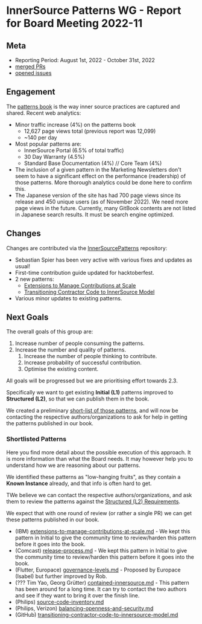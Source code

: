 # InnerSource Patterns WG - Report for Board Meeting 2022-11

## Meta

* Reporting Period: August 1st, 2022 - October 31st, 2022
* [merged PRs](https://github.com/InnerSourceCommons/InnerSourcePatterns/pulls?q=is%3Apr+closed%3A2022-08-01..2022-10-31+is%3Amerged)
* [opened issues](https://github.com/InnerSourceCommons/InnerSourcePatterns/issues?q=is%3Aissue+created%3A2022-08-01..2022-10-31+is%3Aopen+)

## Engagement

The [patterns book] is the way inner source practices are captured and shared. Recent web analytics:

* Minor traffic increase (4%) on the patterns book
  * 12,627 page views total (previous report was 12,099)
  * ~140 per day
* Most popular patterns are:
  * InnerSource Portal (6.5% of total traffic)
  * 30 Day Warranty (4.5%)
  * Standard Base Documentation (4%) // Core Team (4%)
* The inclusion of a given pattern in the Marketing Newsletters don't seem to have a significant effect on the performance (readership) of those patterns. More thorough analytics could be done here to confirm this.
* The Japanese version of the site has had 700 page views since its release and 450 unique users (as of November 2022). We need more page views in the future. Currently, many GitBook contents are not listed in Japanese search results. It must be search engine optimized.

## Changes

Changes are contributed via the [InnerSourcePatterns] repository:

* Sebastian Spier has been very active with various fixes and updates as usual!
* First-time contribution guide updated for hacktoberfest.
* 2 new patterns:
   * [Extensions to Manage Contributions at Scale](https://github.com/InnerSourceCommons/InnerSourcePatterns/pull/444/)
   * [Transitioning Contractor Code to InnerSource Model](https://github.com/InnerSourceCommons/InnerSourcePatterns/pull/377)
* Various minor updates to existing patterns.

## Next Goals

The overall goals of this group are:

1. Increase number of people consuming the patterns.
2. Increase the number and quality of patterns.
   1. Increase the number of people thinking to contribute.
   2. Increase probability of successful contribution.
   3. Optimise the existing content.

All goals will be progressed but we are prioritising effort towards 2.3.

Specifically we want to get existing **Initial (L1)** patterns improved to **Structured (L2)**, so that we can publish them in the book.

We created a preliminary [short-list of those patterns](https://github.com/InnerSourceCommons/InnerSourcePatterns/pull/486#discussion_r1029921121), and will now be contacting the respective authors/organizations to ask for help in getting the patterns published in our book.

### Shortlisted Patterns

Here you find more detail about the possible execution of this approach.
It is more information than what the Board needs. It may however help you to understand how we are reasoning about our patterns.

We identified these patterns as "low-hanging fruits", as they contain a **Known Instance** already, and that info is often hard to get.

TWe believe we can contact the respective authors/organizations, and ask them to review the patterns against the [Structured (L2) Requirements](https://github.com/InnerSourceCommons/InnerSourcePatterns/blob/main/meta/contributor-handbook.md#requirements-level-2---structured).

We expect that with one round of review (or rather a single PR) we can get these patterns published in our book.

* (IBM) [extensions-to-manage-contributions-at-scale.md](https://github.com/InnerSourceCommons/InnerSourcePatterns/blob/main/patterns/1-initial/extensions-to-manage-contributions-at-scale.md) - We kept this pattern in Initial to give the community time to review/harden this pattern before it goes into the book.
* (Comcast) [release-process.md](https://github.com/InnerSourceCommons/InnerSourcePatterns/blob/main/patterns/1-initial/release-process.md) - We kept this pattern in Initial to give the community time to review/harden this pattern before it goes into the book.
* (Flutter, Europace) [governance-levels.md](https://github.com/InnerSourceCommons/InnerSourcePatterns/blob/main/patterns/1-initial/governance-levels.md) - Proposed by Europace (Isabel) but further improved by Rob.
* (??? Tim Yao, Georg Grütter) [contained-innersource.md](https://github.com/InnerSourceCommons/InnerSourcePatterns/blob/main/patterns/1-initial/contained-innersource.md) - This pattern has been around for a long time. It can try to contact the two authors and see if they want to bring it over the finish line.
* (Philips) [source-code-inventory.md](https://github.com/InnerSourceCommons/InnerSourcePatterns/blob/main/patterns/1-initial/source-code-inventory.md)
* (Philips, Verizon) [balancing-openness-and-security.md](https://github.com/InnerSourceCommons/InnerSourcePatterns/blob/main/patterns/1-initial/balancing-openness-and-security.md)
* (GitHub) [transitioning-contractor-code-to-innersource-model.md](https://github.com/InnerSourceCommons/InnerSourcePatterns/blob/main/patterns/1-initial/transitioning-contractor-code-to-innersource-model.md)

[patterns book]: https://patterns.innersourcecommons.org/
[InnerSourcePatterns]: https://github.com/InnerSourceCommons/InnerSourcePatterns/
